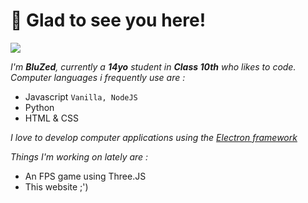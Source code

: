 # 👋 Glad to see you here!
![](https://komarev.com/ghpvc/?username=BluZed)

*I'm **BluZed**, currently a **14yo** student in **Class 10th** who likes to code.*
*Computer languages i frequently use are :*
 - Javascript
 `Vanilla, NodeJS`
 - Python 
 - HTML & CSS
 
 *I love to develop computer applications using the [Electron framework](https://www.electronjs.org/)*

*Things I'm working on lately are :*

 - An FPS game using Three.JS
 - This website ;')
